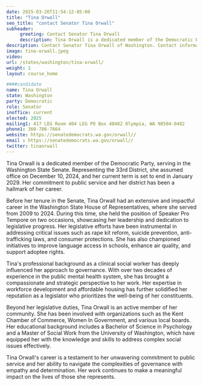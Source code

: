 ```yaml
---
date: 2025-03-26T11:54:12-05:00
title: "Tina Orwall"
seo_title: "contact Senator Tina Orwall"
subheader:
     greeting: Contact Senator Tina Orwall
     description: Tina Orwall is a dedicated member of the Democratic Party, serving in the Washington State Senate. Representing the 33rd District, she assumed office on December 10, 2024, and her current term is set to end in January 2029. Her commitment to public service and her district has been a hallmark of her career.
description: Contact Senator Tina Orwall of Washington. Contact information for Tina Orwall includes email address, phone number, and mailing address.
image: tina-orwall.jpeg
video:
url: /states/washington/tina-orwall/
weight: 1
layout: course_home

####candidate
name: Tina Orwall
state: Washington
party: Democratic
role: Senator
inoffice: current
elected: 2025
mailing1: 417 LEG Room 404 LEG PO Box 40482 Olympia, WA 98504-0482
phone1: 360-786-7664
website: https://senatedemocrats.wa.gov/orwall//
email : https://senatedemocrats.wa.gov/orwall//
twitter: tinaorwall
---
```

Tina Orwall is a dedicated member of the Democratic Party, serving in the Washington State Senate. Representing the 33rd District, she assumed office on December 10, 2024, and her current term is set to end in January 2029. Her commitment to public service and her district has been a hallmark of her career.

Before her tenure in the Senate, Tina Orwall had an extensive and impactful career in the Washington State House of Representatives, where she served from 2009 to 2024. During this time, she held the position of Speaker Pro Tempore on two occasions, showcasing her leadership and dedication to legislative progress. Her legislative efforts have been instrumental in addressing critical issues such as rape kit reform, suicide prevention, anti-trafficking laws, and consumer protections. She has also championed initiatives to improve language access in schools, enhance air quality, and support adoptee rights.

Tina's professional background as a clinical social worker has deeply influenced her approach to governance. With over two decades of experience in the public mental health system, she has brought a compassionate and strategic perspective to her work. Her expertise in workforce development and affordable housing has further solidified her reputation as a legislator who prioritizes the well-being of her constituents.

Beyond her legislative duties, Tina Orwall is an active member of her community. She has been involved with organizations such as the Kent Chamber of Commerce, Women In Government, and various local boards. Her educational background includes a Bachelor of Science in Psychology and a Master of Social Work from the University of Washington, which have equipped her with the knowledge and skills to address complex social issues effectively.

Tina Orwall's career is a testament to her unwavering commitment to public service and her ability to navigate the complexities of governance with empathy and determination. Her work continues to make a meaningful impact on the lives of those she represents.

